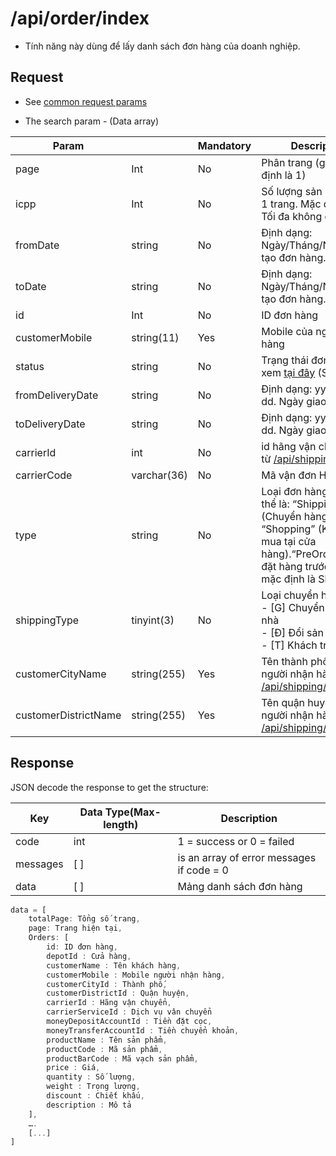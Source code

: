 # /api/order/index

* Tính năng này dùng để lấy danh sách đơn hàng của doanh nghiệp.

## Request

* See [common request params](/api.md#request)

* The search param - \(Data array\)

| Param |  | Mandatory | Description |
| --- | --- | --- | --- |
| page | Int | No | Phân trang \(giá trị mặc định là 1\) |
| icpp | Int | No | Số lượng sản phẩm trên 1 trang. Mặc định là 10. Tối đa không quá 20. |
| fromDate | string | No | Định dạng: Ngày/Tháng/Năm. Ngày tạo đơn hàng. |
| toDate | string | No | Định dạng: Ngày/Tháng/Năm. Ngày tạo đơn hàng. |
| id | Int | No | ID đơn hàng |
| customerMobile |string(11)	|Yes	|Mobile của người nhận hàng|
|status	|string	|No	| Trạng thái đơn hàng xem [tại đây](https://developers.nhanh.vn/glossary.html#Order) (Status) |
| fromDeliveryDate | string | No | Định dạng: yyyy-mm-dd. Ngày giao hàng |
| toDeliveryDate | string | No | Định dạng: yyyy-mm-dd. Ngày giao hàng |
| carrierId |int |	No | id hãng vận chuyển (Lấy từ [/api/shipping/fee](https://developers.nhanh.vn/shipping/fee.html)) |
| carrierCode | varchar(36) | No | Mã vận đơn HVC |
| type	|string	 |No |Loại đơn hàng, giá trị có thể là: “Shipping” (Chuyển hàng) hoặc “Shopping” (Khách tới mua tại cửa hàng).“PreOrder”(Khách đặt hàng trước).Giá trị mặc định là Shipping.|
| shippingType | tinyint(3) | No | Loại chuyển hàng:<br>- [G] Chuyển hàng tận nhà <br> - [Đ] Đổi sản phẩm <br> - [T] Khách trả lại hàng |
|customerCityName |string(255)	|Yes	|Tên thành phố của người nhận hàng (Lấy từ [/api/shipping/location](https://developers.nhanh.vn/shipping/location.html))|
|customerDistrictName	|string(255)	|Yes	|Tên quận huyện của người nhận hàng (Lấy từ [/api/shipping/location](https://developers.nhanh.vn/shipping/location.html))|


## Response

JSON decode the response to get the structure:

| Key | Data Type\(Max-length\) | Description |
| --- | --- | --- |
| code | int | 1 = success or 0 = failed |
| messages | \[ \] | is an array of error messages if code = 0 |
| data | \[ \] | Mảng danh sách đơn hàng |

```js
data = [
    totalPage: Tổng số trang,
    page: Trang hiện tại,
    Orders: [
        id: ID đơn hàng,
        depotId : Cửa hàng,
        customerName : Tên khách hàng,
        customerMobile : Mobile người nhận hàng,
        customerCityId : Thành phố,
        customerDistrictId : Quận huyện,
        carrierId : Hãng vận chuyển,
        carrierServiceId : Dịch vụ vân chuyển
        moneyDepositAccountId : Tiền đặt cọc,
        moneyTransferAccountId : Tiền chuyển khoản,
        productName : Tên sản phẩm,
        productCode : Mã sản phẩm,
        productBarCode : Mã vạch sản phẩm,
        price : Giá,
        quantity : Số lượng,
        weight : Trọng lượng,
        discount : Chiết khấu,
        description : Mô tả
    ],
    ….
    [...]
]
```



